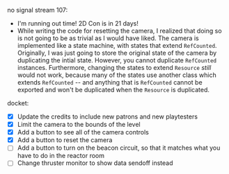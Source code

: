 no signal stream 107:
- I'm running out time! 2D Con is in 21 days!
- While writing the code for resetting the camera, I realized that doing so is not going to be as trivial as I would have liked. The camera is implemented like a state machine, with states that extend `RefCounted`. Originally, I was just going to store the original state of the camera by duplicating the intial state. However, you cannot duplicate `RefCounted` instances. Furthermore, changing the states to extend `Resource` _still_ would not work, because many of the states use another class which extends `RefCounted` -- and anything that is `RefCounted` cannot be exported and won't be duplicated when the `Resource` is duplicated.

docket:
- [x] Update the credits to include new patrons and new playtesters
- [x] Limit the camera to the bounds of the level
- [x] Add a button to see all of the camera controls
- [x] Add a button to reset the camera
- [ ] Add a button to turn on the beacon circuit, so that it matches what you have to do in the reactor room
- [ ] Change thruster monitor to show data sendoff instead
